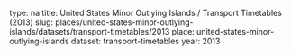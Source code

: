 type: na
title: United States Minor Outlying Islands / Transport Timetables (2013)
slug: places/united-states-minor-outlying-islands/datasets/transport-timetables/2013
place: united-states-minor-outlying-islands
dataset: transport-timetables
year: 2013
